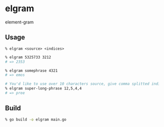 # elgram

element-gram

## Usage

```
% elgram <source> <indices>
```

```sh
% elgram 5325733 3212
# => 2353

% elgram somephrase 4321
# => emos

# You'd like to use over 10 characters source, give comma splitted indices.
% elgram super-long-phrase 12,5,4,4
# => pree
```

## Build

```sh
% go build -o elgram main.go
```
